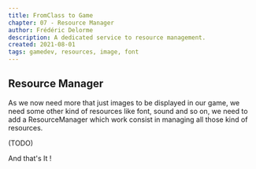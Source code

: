 ```yaml
---
title: FromClass to Game
chapter: 07 - Resource Manager
author: Frédéric Delorme
description: A dedicated service to resource management.
created: 2021-08-01
tags: gamedev, resources, image, font
---
```


## Resource Manager

As we now need more that just images to be displayed in our game, we need some other kind of resources like font, sound and so on, we need to add a ResourceManager which work consist in managing all those kind of resources.

(TODO)

And that's It !